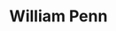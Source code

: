 ---
pid: pt170
title: William Penn
location_transcription: 13th Street
coordinates: "[-75.165787587948, 39.932131521203]"
zipcode: '19132'
gen_neighborhood: North Philadelphia
neighborhood: Strawberry Mansion
outside_phl: 
age: '18'
age_range: 13-19
instagram: 
image_file_name: pt_170.jpg
proposal_transcription: 
topic: Person,History
topic_summary: 0, 0, 0
type: Other No Form
keywords_other: 
credit: Siam
image_labels: 
twitter: 
facebook: 
permalink: "/monuments/pt170/"
layout: item-page
---